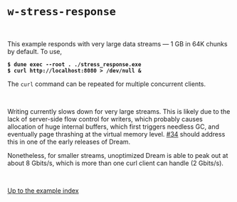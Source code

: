 # `w-stress-response`

<br>

This example responds with very large data streams &mdash; 1 GB in 64K chunks by
default. To use,

<pre><code><b>$ dune exec --root . ./stress_response.exe</b>
<b>$ curl http://localhost:8080 > /dev/null &</b>
</code></pre>

The `curl` command can be repeated for multiple concurrent clients.

<br>

Writing currently slows down for very large streams. This is likely due to the
lack of server-side flow control for writers, which probably causes allocation
of huge internal buffers, which first triggers needless GC, and eventually page
thrashing at the virtual memory level.
[#34](https://github.com/aantron/dream/issues/34) should address this in one of
the early releases of Dream.

Nonetheless, for smaller streams, unoptimized Dream is able to peak out at
about 8 Gbits/s, which is more than one curl client can handle (2 Gbits/s).

<br>

[Up to the example index](../#examples)
